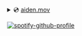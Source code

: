 <details>
<summary>💿 <a href="https://aiden.mov">aiden.mov</a></summary>
  
<br />

Two years ago, I started <a href="https://millionjs.org"><strong>✦ Million.js</strong></a> as a small experiment to make the Virtual DOM faster.

Today, it's grown to over **7,100+ stars, 140+ projects, and 160,000+ installs**. I get messages and DM's every day of people expressing their excitement about Million.js—an excitement I deeply share.

**For two years, I've lived and breathed Million.js**.

I'm my best self as an open-source maintainer—that bug-slashing, issue-closing, PR-wielding maintainer. Whether it be tinkering with benchmarks late into the twilight hours or frantically pushing a hotfix inside my school's bathroom stall, **I f-ing love the thrill of knowing I've been able to help other developers**.

Because at my heart, I'm still that same 15 y/o that fell in love with open source—a superpower that allowed me to create and share my ideas with the world.

Being at an early stage where every minute spent on the project can make a significant difference, I often find myself juggling my time between school, my part-time job, and open-source development (_I currently sleep <4 hours per day_). It's a constant battle, with each day more overwhelming and sleepless to the next.

There are moments when I feel overwhelmed by the weight of my responsibilities, when I question my ability to keep up with the demands of my personal life and the project. But each time, my passion for Million.js and the open-source community brings me back on track, reminding me of why I chose this path in the first place.

**I need your help.**

Any monetary contribution would be critical in allowing me to push Million.js forward. **My goal is to work full-time for the next 4 months** at the USA minimum wage of $7.25/hour in order to reach Million.js to maturity.

**Together, let's move towards a faster web ◕ ◡ ◕ っ**

_— Aiden_ ᵕ̈

[![](https://img.shields.io/static/v1?label=Sponsor&message=%E2%9D%A4&logo=GitHub&color=%23fe8e86)](https://github.com/sponsors/aidenybai)

</details>

[![spotify-github-profile](https://spotify-github-profile.vercel.app/api/view?uid=pc8oiwotonvqvkw61vimh0kks&cover_image=true&theme=novatorem&show_offline=false&background_color=121212&interchange=false&bar_color=53b14f&bar_color_cover=false)](https://spotify-github-profile.vercel.app/api/view?uid=pc8oiwotonvqvkw61vimh0kks&redirect=true)
